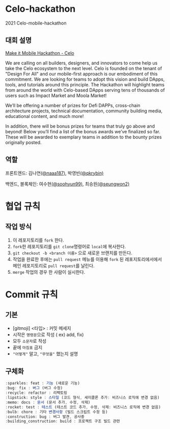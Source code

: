 # Celo-hackathon

2021 Celo-mobile-hackathon

## 대회 설명

[Make it Mobile Hackathon - Celo](https://gitcoin.co/hackathon/mobile-celo/onboard)

We are calling on all builders, designers, and innovators to come help us take the Celo ecosystem to the next level. Celo is founded on the tenant of "Design For All" and our mobile-first approach is our embodiment of this commitment. We are looking for teams to adopt this vision and build DApps, tools, and tutorials around this principle. The Hackathon will highlight teams from around the world with Celo-based DApps serving tens of thousands of users such as Impact Market and Moola Market!

We’ll be offering a number of prizes for Defi DAPPs, cross-chain architecture projects, technical documentation, community building media, educational content, and much more!

In addition, there will be bonus prizes for teams that truly go above and beyond! Below you’ll find a list of the bonus awards we’ve finalized so far. These will be awarded to exemplary teams in addition to the bounty prizes originally posted.

## 역할

프론트엔드: 김나연[(@naaa187)](https://github.com/naaa187), 박영빈[(@qkrybin)](https://github.com/qkrybin)

백엔드, 블록체인: 여수현[(@soohyun99)](https://github.com/soohyun99), 최승원[(@seungwon2)](https://github.com/seungwon2)

# 협업 규칙

## 작업 방식

1. 이 레포지토리를 `fork` 한다.
2. `fork`한 레포지토리를 `git clone`명령어로 `local`에 복사한다.
3. `git checkout -b <branch 이름>` 으로 새로운 브랜치를 만든다.
4. 작업을 완료한 후에는 `pull request` 메뉴를 이용해 `fork` 된 레포지토리에서에서 메인 레포지토리로 `pull request`를 날린다.
5. `merge` 작업의 경우 한 사람이 실시한다.

# Commit 규칙

## 기본

- [gitmoji] <타입> : 커밋 메세지
- 시작은 `명령문`으로 작성 ( ex) add, fix)
- 모두 `소문자`로 작성
- 끝에 `마침표` 금지
- `"어떻게"` 말고, `"무엇을"` 했는지 설명

## 구체화

```js
:sparkles: feat : 기능 (새로운 기능)
:bug: fix : 버그 (버그 수정)
:recycle: refactor : 리팩토링
:lipstick: style : 스타일 (코드 형식, 세미콜론 추가: 비즈니스 로직에 변경 없음)
:memo: docs : 문서 (문서 추가, 수정, 삭제)
:rocket: test : 테스트 (테스트 코드 추가, 수정, 삭제: 비즈니스 로직에 변경 없음)
:bulb: chore : 기타 변경사항 (빌드 스크립트 수정 등)
:construction: bug : 버그 발견, 공사중
:building_construction: build : 프로젝트 구조 빌드 관련
```
